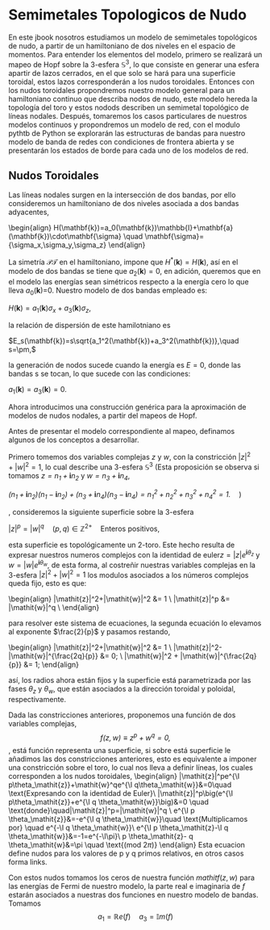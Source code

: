 # Semimetales Topologicos de Nudo
En este jbook nosotros estudiamos un modelo de semimetales topológicos de nudo, a partir de un hamiltoniano de dos niveles en el espacio de momentos. Para entender los elementos del modelo, primero se realizará un mapeo de Hopf sobre la 3-esfera $\mathbb{S}^3$, lo que consiste en generar una esfera apartir de lazos cerrados, en el que solo se hará para una superficie toroidal, estos lazos corresponderán a los nudos toroidales. Entonces con los nudos toroidales propondremos nuestro modelo general para un hamiltoniano continuo que describa nodos de nudo, este modelo hereda la topología del toro y estos nodods describen un semimetal topológico de líneas nodales. Después, tomaremos los casos particulares de nuestros modelos continuos y propondremos un modelo de red, con el modulo pythtb de Python se explorarán las estructuras de bandas para nuestro modelo de banda de redes con condiciones de frontera abierta y se presentarán los estados de borde para cada uno de los modelos de red.

## Nudos Toroidales

Las líneas nodales surgen en la intersección de dos bandas, por ello consideremos un hamiltoniano de dos niveles asociada a dos bandas adyacentes,

\begin{align}
H(\mathbf{k})=a_0(\mathbf{k})\mathbb{I}+\mathbf{a}(\mathbf{k})\cdot\mathbf{\sigma} \quad \mathbf{\sigma}={\sigma_x,\sigma_y,\sigma_z}
\end{align}

La simetría $\mathcal{PT}$ en el hamiltoniano, impone que $H^*(\mathbf{k})=H(\mathbf{k})$, así en el modelo de dos bandas se tiene que $a_2(\mathbf{k})=0$, en adición, queremos que en el modelo las energías sean simétricos respecto a la energía cero lo que lleva $a_0(\mathbf{k})$=0. Nuestro modelo de dos bandas empleado es: 

$H(\mathbf{k})=a_1(\mathbf{k})\sigma_x+a_3(\mathbf{k})\sigma_z,$

la relación de dispersión de este hamilotniano es 

$E_s(\mathbf{k})=s\sqrt{a_1^2(\mathbf{k})+a_3^2(\mathbf{k})},\quad s=\pm,$

la generación de nodos sucede cuando la energía es $E=0$, donde las bandas s se tocan, lo que sucede con las condiciones: 

$a_1(\mathbf{k})=a_3(\mathbf{k})=0.$

Ahora introducimos una construcción genérica para la aproximación de modelos de nudos nodales, a partir del mapeos de Hopf.

Antes de presentar el modelo correspondiente al mapeo, definamos algunos de los conceptos a desarrollar.

Primero tomemos dos variables complejas $\mathit{z}$ y $\mathit{w}$, con la constricción $|\mathit{z}|^2+|\mathit{w}|^2=1$, lo cual describe una 3-esfera $\mathbb{S}^3$ (Esta proposición se observa si tomamos $\mathit{z=n_1+\mathbf{i} n_2}$ y $\mathit{w=n_3+\mathbf{i} n_4}$, 

$\mathit{(n_1+\mathbf{i} n_2)(n_1-\mathbf{i} n_2)+(n_3+\mathbf{i} n_4)(n_3-\mathbf{i} n_4)=n_1^2+n_2^2+n_3^2+n_4^2=1.} \quad )$

, consideremos la siguiente superficie sobre la 3-esfera

$|\mathit{z}|^p=|\mathit{w}|^q\quad (p,q)\in\mathbb{Z}^{2+} \quad \text{Enteros positivos,}$

esta superficie es topológicamente un 2-toro. Este hecho resulta de expresar nuestros numeros complejos con la identidad de euler$\mathit{z}=|\mathit{z}|e^{\mathbf{i}\theta_\mathit{z}}$ y $\mathit{w}=|\mathit{w}|e^{\mathbf{i}\theta_\mathit{w}}$, de esta forma, al costreñir nuestras variables complejas en la 3-esfera $|\mathit{z}|^2+|\mathit{w}|^2=1$ los modulos asociados a los números complejos queda fijo, esto es que:

\begin{align}
   |\mathit{z}|^2+|\mathit{w}|^2 &= 1  \\
   |\mathit{z}|^p &= |\mathit{w}|^q \\
\end{align}

para resolver este sistema de ecuaciones, la segunda ecuación lo elevamos al exponente $\frac{2}{p}$ y pasamos restando,

\begin{align}
  |\mathit{z}|^2+|\mathit{w}|^2 &= 1 \\
  |\mathit{z}|^2-|\mathit{w}|^{\frac{2q}{p}} &= 0; \\
  |\mathit{w}|^2 + |\mathit{w}|^{\frac{2q}{p}} &= 1;
\end{align}

así, los radios ahora están fijos y la superficie está parametrizada por las fases $\theta_\mathit{z}$ y $\theta_\mathit{w}$, que están asociados a la dirección toroidal y poloidal, respectivamente.

Dada las constricciones anteriores, proponemos una función de dos variables  complejas,$$\mathit{f(z,w)\equiv z^p+w^q=0,}$$, está función representa una superficie, si sobre está superficie le añadimos las dos constricciones anteriores, esto es equivalente a imponer una constricción sobre el toro, lo cual nos lleva a definir líneas, los cuales corresponden a los nudos toroidales, 
\begin{align}
	|\mathit{z}|^pe^{\I p\theta_\mathit{z}}+\mathit{w}^qe^{\I q\theta_\mathit{w}}&=0\quad \text{Expresando con la identidad de Euler}\\
|\mathit{z}|^p\big(e^{\I p\theta_\mathit{z}}+e^{\I q \theta_\mathit{w}}\big)&=0 \quad \text{donde}\quad|\mathit{z}|^p=|\mathit{w}|^q \\
e^{\I p \theta_\mathit{z}}&=-e^{\I q \theta_\mathit{w}}\quad \text{Multiplicamos por} \quad e^{-\I q \theta_\mathit{w}}\\
e^{\I p \theta_\mathit{z}-\I q \theta_\mathit{w}}&=-1=e^{-\I\pi}\\
 p \theta_\mathit{z}- q \theta_\mathit{w}&=\pi \quad \text{(mod $2\pi$)}
\end{align}
Esta ecuacion define nudos para los valores de p y q primos relativos, en otros casos forma links.

Con estos nudos tomamos los ceros de nuestra función $mathit{f(z,w)}$ para las energías de Fermi de nuestro modelo, la parte real e imaginaria de $\mathit{f}$ estarán asociados a nuestras dos funciones en nuestro modelo de bandas. Tomamos
$$a_1=\mathbb{R}e(f) \quad a_3=\mathbb{I}m(f)$$
